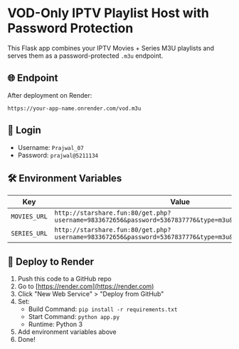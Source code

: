 # VOD-Only IPTV Playlist Host with Password Protection

This Flask app combines your IPTV Movies + Series M3U playlists and serves them as a password-protected `.m3u` endpoint.

## 🌐 Endpoint
After deployment on Render:
```
https://your-app-name.onrender.com/vod.m3u
```

## 🔐 Login
- Username: `Prajwal_07`
- Password: `prajwal@5211134`

## 🛠 Environment Variables
| Key         | Value                                                                 |
|-------------|-----------------------------------------------------------------------|
| `MOVIES_URL`| `http://starshare.fun:80/get.php?username=9833672656&password=5367837776&type=m3u&category_type=movie` |
| `SERIES_URL`| `http://starshare.fun:80/get.php?username=9833672656&password=5367837776&type=m3u&category_type=series` |

## 🚀 Deploy to Render
1. Push this code to a GitHub repo
2. Go to [https://render.com](https://render.com)
3. Click "New Web Service" > "Deploy from GitHub"
4. Set:
   - Build Command: `pip install -r requirements.txt`
   - Start Command: `python app.py`
   - Runtime: Python 3
5. Add environment variables above
6. Done!
